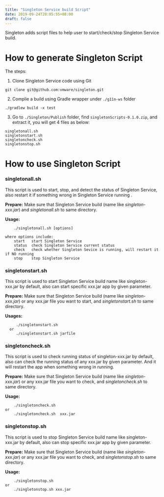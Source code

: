 ```yaml
---
title: "Singleton Service build Script"
date: 2019-09-24T20:05:55+08:00
draft: false
---
```

Singleton adds script files to help user to start/check/stop Singleton Service build.

# How to generate Singleton Script
The steps:

1. Clone Singleton Service code using Git
```
git clone git@github.com:vmware/singleton.git
```

2. Complie a build using Gradle wrapper under `./g11n-ws` folder
```
./gradlew build -x test
```

3. Go to `./Singleton/Publish` folder, find `singletonScripts-0.1.0.zip`, and extract it, you will get 4 files as below:
```
singletonall.sh
singletonstart.sh
singletoncheck.sh
singletonstop.sh
```

# How to use Singleton Script

### singletonall.sh 
This script is used to start, stop, and detect the status of Singleton Service, also restart it if something wrong in Singleton Service running .

**Prepare:**
Make sure that Singleton Service build (name like *singleton-xxx.jar*)  and *singletonall.sh* to same directory.

**Usage:**
```
	./singletonall.sh [options]

where options include:
	start	start Singleton Service
	status	check Singleton Service current status
	check	check whether Singleton Sevice is running, will restart it if NO running
	stop	stop Singleton Service
```


### singletonstart.sh 
This script is used to start Singleton Service build name like singleton-xxx.jar by default, also can start specific xxx.jar app by given parameter. 

**Prepare:**
Make sure that Singleton Service build (name like *singleton-xxx.jar*) or any xxx.jar file you want to start, and *singletonstart.sh* to same directory.

**Usages:** 
```
 	 ./singletonstart.sh
  or 
 	 ./singletonstart.sh jarfile
```

### singletoncheck.sh
This script is used to check running status of singleton-xxx.jar by default, also can check the running status of any xxx.jar by given parameter. And it will restart the app when something wrong in running.

**Prepare:**
Make sure that Singleton Service build (name like *singleton-xxx.jar*) or any xxx.jar file you want to check,  and *singletoncheck.sh* to same directory.

**Usage:**
```
	./singletoncheck.sh 
or
	./singletoncheck.sh  xxx.jar
```


### singletonstop.sh
This script is used to stop Singleton Service build name like singleton-xxx.jar by default, also can stop specific xxx.jar app by given parameter.

**Prepare:**
Make sure that Singleton Service build (name like *singleton-xxx.jar*) or any xxx.jar file you want to check,  and *singletonstop.sh* to same directory.

**Usage:**
```
	./singletonstop.sh
or
	./singletonstop.sh xxx.jar
```
